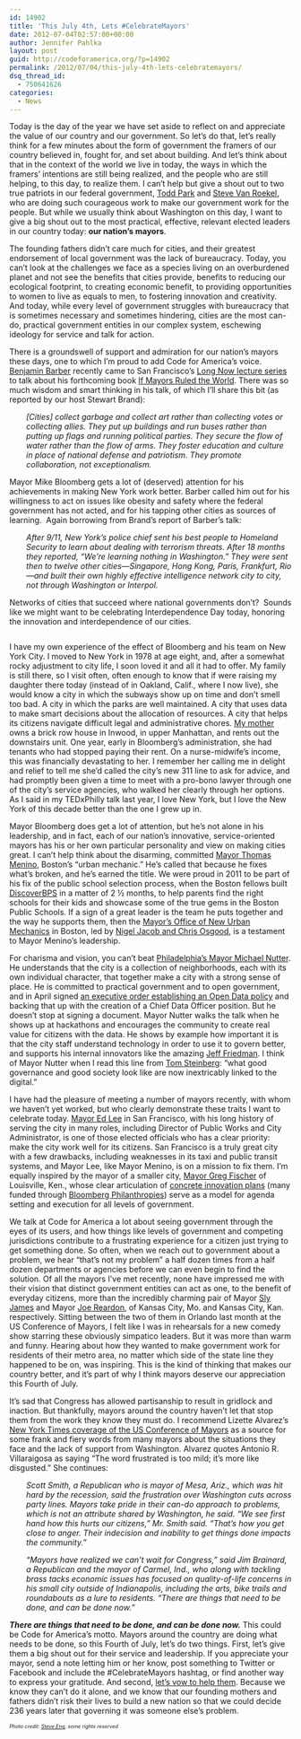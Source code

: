 ```yaml
---
id: 14902
title: 'This July 4th, Lets #CelebrateMayors'
date: 2012-07-04T02:57:00+00:00
author: Jennifer Pahlka
layout: post
guid: http://codeforamerica.org/?p=14902
permalink: /2012/07/04/this-july-4th-lets-celebratemayors/
dsq_thread_id:
  - 750641626
categories:
  - News
---
```

[<img class="alignleft size-full wp-image-14916" title="" src="http://codeforamerica.org/wp-content/uploads/2012/07/flagonbuilding.jpg" alt="" />](http://codeforamerica.org/wp-content/uploads/2012/07/flagonbuilding.jpg)Today is the day of the year we have set aside to reflect on and appreciate the value of our country and our government. So let’s do that, let’s really think for a few minutes about the form of government the framers of our country believed in, fought for, and set about building. And let’s think about that in the context of the world we live in today, the ways in which the framers’ intentions are still being realized, and the people who are still helping, to this day, to realize them. I can’t help but give a shout out to two true patriots in our federal government, [Todd Park](http://en.wikipedia.org/wiki/Todd_Park) and [Steve Van Roekel](http://www.cio.gov/profile/VanRoekel-Steven.cfm), who are doing such courageous work to make our government work for the people. But while we usually think about Washington on this day, I want to give a big shout out to the most practical, effective, relevant elected leaders in our country today: **our nation’s mayors**.

The founding fathers didn’t care much for cities, and their greatest endorsement of local government was the lack of bureaucracy. Today, you can’t look at the challenges we face as a species living on an overburdened planet and not see the benefits that cities provide, benefits to reducing our ecological footprint, to creating economic benefit, to providing opportunities to women to live as equals to men, to fostering innovation and creativity. And today, while every level of government struggles with bureaucracy that is sometimes necessary and sometimes hindering, cities are the most can-do, practical government entities in our complex system, eschewing ideology for service and talk for action.

<!--more-->

There is a groundswell of support and admiration for our nation’s mayors these days, one to which I’m proud to add Code for America’s voice. [Benjamin Barber](http://en.wikipedia.org/wiki/Benjamin_Barber) recently came to San Francisco’s [Long Now lecture series](http://fora.tv/2012/06/05/Benjamin_Barber_If_Mayors_Ruled_the_World) to talk about his forthcoming book <span style="text-decoration: underline;">If Mayors Ruled the World</span>. There was so much wisdom and smart thinking in his talk, of which I’ll share this bit (as reported by our host Stewart Brand):

<p style="padding-left: 30px;">
  <em>[Cities] collect garbage and collect art rather than collecting votes or collecting allies. They put up buildings and run buses rather than putting up flags and running political parties. They secure the flow of water rather than the flow of arms. They foster education and culture in place of national defense and patriotism. They promote collaboration, not exceptionalism.</em>
</p>

Mayor Mike Bloomberg gets a lot of (deserved) attention for his achievements in making New York work better. Barber called him out for his willingness to act on issues like obesity and safety where the federal government has not acted, and for his tapping other cities as sources of learning.  Again borrowing from Brand’s report of Barber’s talk:

<p style="padding-left: 30px;">
  <em>After 9/11, New York’s police chief sent his best people to Homeland Security to learn about dealing with terrorism threats. After 18 months they reported, “We’re learning nothing in Washington.” They were sent then to twelve other cities&#8212;Singapore, Hong Kong, Paris, Frankfurt, Rio&#8212;and built their own highly effective intelligence network city to city, not through Washington or Interpol.</em>
</p>

Networks of cities that succeed where national governments don&#8217;t?  Sounds like we might want to be celebrating Interdependence Day today, honoring the innovation and interdependence of our cities.

[<img class="alignright size-thumbnail wp-image-14905" title="NYC311" src="http://codeforamerica.org/wp-content/uploads/2012/07/NYC3111-150x150.jpg" alt="" />](http://codeforamerica.org/wp-content/uploads/2012/07/NYC3111.jpeg)

I have my own experience of the effect of Bloomberg and his team on New York City. I moved to New York in 1978 at age eight, and, after a somewhat rocky adjustment to city life, I soon loved it and all it had to offer. My family is still there, so I visit often, often enough to know that if were raising my daughter there today (instead of in Oakland, Calif., where I now live), she would know a city in which the subways show up on time and don&#8217;t smell too bad. A city in which the parks are well maintained. A city that uses data to make smart decisions about the allocation of resources. A city that helps its citizens navigate difficult legal and administrative chores. [My mother](http://www.nytimes.com/2012/06/17/fashion/the-midwife-becomes-a-status-symbol-for-the-hip.html) owns a brick row house in Inwood, in upper Manhattan, and rents out the downstairs unit. One year, early in Bloomberg’s administration, she had tenants who had stopped paying their rent. On a nurse-midwife’s income, this was financially devastating to her. I remember her calling me in delight and relief to tell me she’d called the city’s new 311 line to ask for advice, and had promptly been given a time to meet with a pro-bono lawyer through one of the city&#8217;s service agencies, who walked her clearly through her options. As I said in my TEDxPhilly talk last year, I love New York, but I love the New York of this decade better than the one I grew up in.

Mayor Bloomberg does get a lot of attention, but he’s not alone in his leadership, and in fact, each of our nation’s innovative, service-oriented mayors has his or her own particular personality and view on making cities great. I can’t help think about the disarming, committed [Mayor Thomas Menino](http://www.cityofboston.gov/mayor/), Boston’s “urban mechanic.” He’s called that because he fixes what’s broken, and he’s earned the title. We were proud in 2011 to be part of his fix of the public school selection process, when the Boston fellows built [DiscoverBPS](http://discoverbps.org/) in a matter of 2 ½ months, to help parents find the right schools for their kids and showcase some of the true gems in the Boston Public Schools. If a sign of a great leader is the team he puts together and the way he supports them, then the [Mayor&#8217;s Office of New Urban Mechanics](http://www.newurbanmechanics.org/) in Boston, led by [Nigel Jacob and Chris Osgood](http://www.governing.com/poy/nigel-jacob-chris-osgood.html), is a testament to Mayor Menino’s leadership.

[<img class="alignright size-medium wp-image-14903" title="Mayor Nutter at a CfA Hackaton in Philadelphia" src="http://codeforamerica.org/wp-content/uploads/2012/07/Screen-Shot-2012-07-04-at-12.30.35-AM-300x195.png" alt="" />](http://codeforamerica.org/wp-content/uploads/2012/07/Screen-Shot-2012-07-04-at-12.30.35-AM.png)For charisma and vision, you can’t beat [Philadelphia’s Mayor Michael Nutter](http://www.phila.gov/mayor/). He understands that the city is a collection of neighborhoods, each with its own individual character, that together make a city with a strong sense of place. He is committed to practical government and to open government, and in April signed [an executive order establishing an Open Data policy](http://cityofphiladelphia.wordpress.com/2012/04/27/mayor-nutter-signs-open-data-executive-order-3/) and backing that up with the creation of a Chief Data Officer position. But he doesn’t stop at signing a document. Mayor Nutter walks the talk when he shows up at hackathons and encourages the community to create real value for citizens with the data. He shows by example how important it is that the city staff understand technology in order to use it to govern better, and supports his internal innovators like the amazing [Jeff Friedman](http://twitter.com/#!/phillyphriedman). I think of Mayor Nutter when I read this line from [Tom Steinberg](http://www.mysociety.org/): “what good governance and good society look like are now inextricably linked to the digital.”

I have had the pleasure of meeting a number of mayors recently, with whom we haven’t yet worked, but who clearly demonstrate these traits I want to celebrate today. [Mayor Ed Lee](http://en.wikipedia.org/wiki/Ed_Lee_(politician)) in San Francisco, with his long history of serving the city in many roles, including Director of Public Works and City Administrator, is one of those elected officials who has a clear priority: make the city work well for its citizens. San Francisco is a truly great city with a few drawbacks, including weaknesses in its taxi and public transit systems, and Mayor Lee, like Mayor Menino, is on a mission to fix them. I’m equally inspired by the mayor of a smaller city, [Mayor Greg Fischer](http://www.louisvilleky.gov/Mayor/) of Louisville, Ken., whose clear articulation of [concrete innovation plans](http://www.louisvilleky.gov/Mayor/News/2012/5-30-12+bloomberg+projects+rolled+out.htm) (many funded through [Bloomberg Philanthropies](http://bloomberg.org/)) serve as a model for agenda setting and execution for all levels of government.

We talk at Code for America a lot about seeing government through the eyes of its users, and how things like levels of government and competing jurisdictions contribute to a frustrating experience for a citizen just trying to get something done. So often, when we reach out to government about a problem, we hear “that’s not my problem” a half dozen times from a half dozen departments or agencies before we can even begin to find the solution. Of all the mayors I’ve met recently, none have impressed me with their vision that distinct government entities can act as one, to the benefit of everyday citizens, more than the incredibly charming pair of Mayor [Sly James](http://en.wikipedia.org/wiki/Sly_James) and Mayor [Joe Reardon](http://www.wycokck.org/dept.aspx?id=1198&menu_id=1094), of Kansas City, Mo. and Kansas City, Kan. respectively. Sitting between the two of them in Orlando last month at the US Conference of Mayors, I felt like I was in rehearsals for a new comedy show starring these obviously simpatico leaders. But it was more than warm and funny. Hearing about how they wanted to make government work for residents of their metro area, no matter which side of the state line they happened to be on, was inspiring. This is the kind of thinking that makes our country better, and it’s part of why I think mayors deserve our appreciation this Fourth of July.

It’s sad that Congress has allowed partisanship to result in gridlock and inaction. But thankfully, mayors around the country haven’t let that stop them from the work they know they must do. I recommend Lizette Alvarez’s [New York Times coverage of the US Conference of Mayors](http://www.nytimes.com/2012/06/16/us/politics/mayors-see-slight-gains-no-thanks-to-congress.html?_r=2&nl=todaysheadlines&emc=tha23_20120616) as a source for some frank and fiery words from many mayors about the situations they face and the lack of support from Washington. Alvarez quotes Antonio R. Villaraigosa as saying “The word frustrated is too mild; it’s more like disgusted.” She continues:

<p style="padding-left: 30px;">
  <em>Scott Smith, a Republican who is mayor of Mesa, Ariz., which was hit hard by the recession, said the frustration over Washington cuts across party lines. Mayors take pride in their can-do approach to problems, which is not an attribute shared by Washington, he said. “We see first hand how this hurts our citizens,” Mr. Smith said. “That’s how you get close to anger. Their indecision and inability to get things done impacts the community.”</em>
</p>

<p style="padding-left: 30px;">
  <em>“Mayors have realized we can’t wait for Congress,” said Jim Brainard, a Republican and the mayor of Carmel, Ind., who along with tackling brass tacks economic issues has focused on quality-of-life concerns in his small city outside of Indianapolis, including the arts, bike trails and roundabouts as a lure to residents. “There are things that need to be done, and can be done now.”</em>
</p>

_**There are things that need to be done, and can be done now.**_ This could be Code for America’s motto. Mayors around the country are doing what needs to be done, so this Fourth of July, let’s do two things. First, let’s give them a big shout out for their service and leadership. If you appreciate your mayor, send a note letting him or her know, post something to Twitter or Facebook and include the #CelebrateMayors hashtag, or find another way to express your gratitude. And second, <a href="http://brigade.codeforamerica.org" target="_blank">let’s vow to help them</a>. Because we know they can’t do it alone, and we know that our founding mothers and fathers didn’t risk their lives to build a new nation so that we could decide 236 years later that governing it was someone else’s problem.

_<span style="font-size: xx-small;">Photo credit: <a href="http://www.flickr.com/photos/seng1011/4734878503/">Steve Eng</a>, some rights reserved</span>_